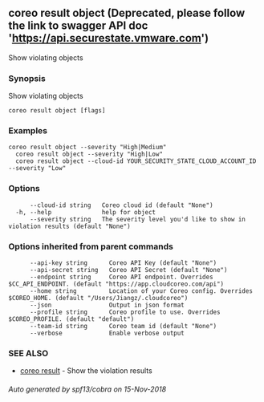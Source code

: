 ## coreo result object (Deprecated, please follow the link to swagger API doc 'https://api.securestate.vmware.com')

Show violating objects

### Synopsis

Show violating objects

```
coreo result object [flags]
```

### Examples

```
coreo result object --severity "High|Medium"
  coreo result object --severity "High|Low"
  coreo result object --cloud-id YOUR_SECURITY_STATE_CLOUD_ACCOUNT_ID --severity "Low"
```

### Options

```
      --cloud-id string   Coreo cloud id (default "None")
  -h, --help              help for object
      --severity string   The severity level you'd like to show in violation results (default "None")
```

### Options inherited from parent commands

```
      --api-key string      Coreo API Key (default "None")
      --api-secret string   Coreo API Secret (default "None")
      --endpoint string     Coreo API endpoint. Overrides $CC_API_ENDPOINT. (default "https://app.cloudcoreo.com/api")
      --home string         Location of your Coreo config. Overrides $COREO_HOME. (default "/Users/Jiangz/.cloudcoreo")
      --json                Output in json format
      --profile string      Coreo profile to use. Overrides $COREO_PROFILE. (default "default")
      --team-id string      Coreo team id (default "None")
      --verbose             Enable verbose output
```

### SEE ALSO

* [coreo result](coreo_result.md)	 - Show the violation results

###### Auto generated by spf13/cobra on 15-Nov-2018
